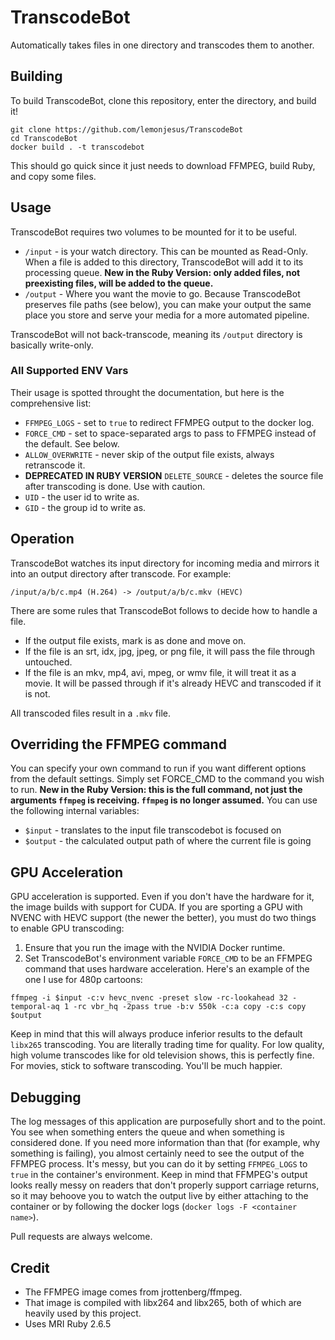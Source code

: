 # TranscodeBot
Automatically takes files in one directory and transcodes them to another.

## Building
To build TranscodeBot, clone this repository, enter the directory, and build it!

```
git clone https://github.com/lemonjesus/TranscodeBot
cd TranscodeBot
docker build . -t transcodebot
```

This should go quick since it just needs to download FFMPEG, build Ruby, and copy some files.

## Usage
TranscodeBot requires two volumes to be mounted for it to be useful.

* `/input` - is your watch directory. This can be mounted as Read-Only. When a file is added to this directory, TranscodeBot will add it to its processing queue. **New in the Ruby Version: only added files, not preexisting files, will be added to the queue.**
* `/output` - Where you want the movie to go. Because TranscodeBot preserves file paths (see below), you can make your output the same place you store and serve your media for a more automated pipeline.

TranscodeBot will not back-transcode, meaning its `/output` directory is basically write-only.

### All Supported ENV Vars
Their usage is spotted throught the documentation, but here is the comprehensive list:

* `FFMPEG_LOGS` - set to `true` to redirect FFMPEG output to the docker log.
* `FORCE_CMD` - set to space-separated args to pass to FFMPEG instead of the default. See below.
* `ALLOW_OVERWRITE` - never skip of the output file exists, always retranscode it.
* **DEPRECATED IN RUBY VERSION** `DELETE_SOURCE` - deletes the source file after transcoding is done. Use with caution.
* `UID` - the user id to write as.
* `GID` - the group id to write as.

## Operation
TranscodeBot watches its input directory for incoming media and mirrors it into an output directory after transcode. For example:

```
/input/a/b/c.mp4 (H.264) -> /output/a/b/c.mkv (HEVC)
```

There are some rules that TranscodeBot follows to decide how to handle a file.

* If the output file exists, mark is as done and move on.
* If the file is an srt, idx, jpg, jpeg, or png file, it will pass the file through untouched.
* If the file is an mkv, mp4, avi, mpeg, or wmv file, it will treat it as a movie. It will be passed through if it's already HEVC and transcoded if it is not.

All transcoded files result in a `.mkv` file.

## Overriding the FFMPEG command
You can specify your own command to run if you want different options from the default settings. Simply set FORCE_CMD to the command you wish to run. **New in the Ruby Version: this is the full command, not just the arguments `ffmpeg` is receiving. `ffmpeg` is no longer assumed.** You can use the following internal variables:

* `$input` - translates to the input file transcodebot is focused on
* `$output` - the calculated output path of where the current file is going

## GPU Acceleration
GPU acceleration is supported. Even if you don't have the hardware for it, the image builds with support for CUDA. If you are sporting a GPU with NVENC with HEVC support (the newer the better), you must do two things to enable GPU transcoding:

1. Ensure that you run the image with the NVIDIA Docker runtime.
2. Set TranscodeBot's environment variable `FORCE_CMD` to be an FFMPEG command that uses hardware acceleration. Here's an example of the one I use for 480p cartoons:

```
ffmpeg -i $input -c:v hevc_nvenc -preset slow -rc-lookahead 32 -temporal-aq 1 -rc vbr_hq -2pass true -b:v 550k -c:a copy -c:s copy $output
```

Keep in mind that this will always produce inferior results to the default `libx265` transcoding. You are literally trading time for quality. For low quality, high volume transcodes like for old television shows, this is perfectly fine. For movies, stick to software transcoding. You'll be much happier.

## Debugging
The log messages of this application are purposefully short and to the point. You see when something enters the queue and when something is considered done. If you need more information than that (for example, why something is failing), you almost certainly need to see the output of the FFMPEG process. It's messy, but you can do it by setting `FFMPEG_LOGS` to `true` in the container's environment. Keep in mind that FFMPEG's output looks really messy on readers that don't properly support carriage returns, so it may behoove you to watch the output live by either attaching to the container or by following the docker logs (`docker logs -F <container name>`).

Pull requests are always welcome.

## Credit
* The FFMPEG image comes from jrottenberg/ffmpeg.
* That image is compiled with libx264 and libx265, both of which are heavily used by this project.
* Uses MRI Ruby 2.6.5
